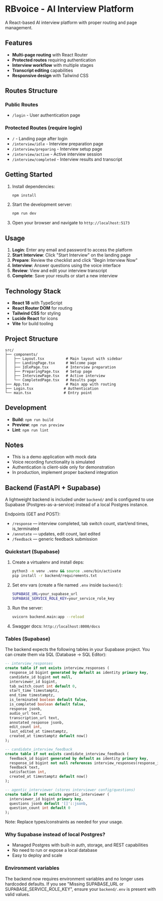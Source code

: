 # RBvoice - AI Interview Platform

A React-based AI interview platform with proper routing and page management.

## Features

- **Multi-page routing** with React Router
- **Protected routes** requiring authentication
- **Interview workflow** with multiple stages
- **Transcript editing** capabilities
- **Responsive design** with Tailwind CSS

## Routes Structure

### Public Routes
- `/login` - User authentication page

### Protected Routes (require login)
- `/` - Landing page after login
- `/interview/idle` - Interview preparation page
- `/interview/preparing` - Interview setup page
- `/interview/active` - Active interview session
- `/interview/completed` - Interview results and transcript

## Getting Started

1. Install dependencies:
   ```bash
   npm install
   ```

2. Start the development server:
   ```bash
   npm run dev
   ```

3. Open your browser and navigate to `http://localhost:5173`

## Usage

1. **Login**: Enter any email and password to access the platform
2. **Start Interview**: Click "Start Interview" on the landing page
3. **Prepare**: Review the checklist and click "Begin Interview Now"
4. **Interview**: Answer questions using the voice interface
5. **Review**: View and edit your interview transcript
6. **Complete**: Save your results or start a new interview

## Technology Stack

- **React 18** with TypeScript
- **React Router DOM** for routing
- **Tailwind CSS** for styling
- **Lucide React** for icons
- **Vite** for build tooling

## Project Structure

```
src/
├── components/
│   ├── Layout.tsx          # Main layout with sidebar
│   ├── LandingPage.tsx     # Welcome page
│   ├── IdlePage.tsx        # Interview preparation
│   ├── PreparingPage.tsx   # Setup page
│   ├── InterviewPage.tsx   # Active interview
│   └── CompletedPage.tsx   # Results page
├── App.tsx                 # Main app with routing
├── Login.tsx              # Authentication
└── main.tsx               # Entry point
```

## Development

- **Build**: `npm run build`
- **Preview**: `npm run preview`
- **Lint**: `npm run lint`

## Notes

- This is a demo application with mock data
- Voice recording functionality is simulated
- Authentication is client-side only for demonstration
- In production, implement proper backend integration

## Backend (FastAPI + Supabase)

A lightweight backend is included under `backend/` and is configured to use Supabase (Postgres-as-a-service) instead of a local Postgres instance.

Endpoints (GET and POST):
- `/response` — interview completed, tab switch count, start/end times, is_terminated
- `/annotate` — updates, edit count, last edited
- `/feedback` — generic feedback submission

### Quickstart (Supabase)

1. Create a virtualenv and install deps:
   ```bash
   python3 -m venv .venv && source .venv/bin/activate
   pip install -r backend/requirements.txt
   ```
2. Set env vars (create a file named `.env` inside `backend/`):
   ```bash
   SUPABASE_URL=your_supabase_url
   SUPABASE_SERVICE_ROLE_KEY=your_service_role_key
   ```
3. Run the server:
   ```bash
   uvicorn backend.main:app --reload
   ```
4. Swagger docs: `http://localhost:8000/docs`

### Tables (Supabase)

The backend expects the following tables in your Supabase project. You can create them via SQL (Database -> SQL Editor):

```sql
-- interview_responses
create table if not exists interview_responses (
  response_id bigint generated by default as identity primary key,
  candidate_id bigint not null,
  interviewer_id bigint,
  tab_switch_count int default 0,
  start_time timestamptz,
  end_time timestamptz,
  is_terminated boolean default false,
  is_completed boolean default false,
  response jsonb,
  audio_url text,
  transcription_url text,
  annotated_response jsonb,
  edit_count int,
  last_edited_at timestamptz,
  created_at timestamptz default now()
);

-- candidate_interview_feedback
create table if not exists candidate_interview_feedback (
  feedback_id bigint generated by default as identity primary key,
  response_id bigint not null references interview_responses(response_id) on delete cascade,
  feedback text,
  satisfaction int,
  created_at timestamptz default now()
);

-- agentic_interviewer (stores interviewer config/questions)
create table if not exists agentic_interviewer (
  interviewer_id bigint primary key,
  questions jsonb default '[]'::jsonb,
  question_count int default 0
);
```

Note: Replace types/constraints as needed for your usage.

### Why Supabase instead of local Postgres?
- Managed Postgres with built-in auth, storage, and REST capabilities
- No need to run or expose a local database
- Easy to deploy and scale

### Environment variables
The backend now requires environment variables and no longer uses hardcoded defaults. If you see "Missing SUPABASE_URL or SUPABASE_SERVICE_ROLE_KEY", ensure your `backend/.env` is present with valid values.
